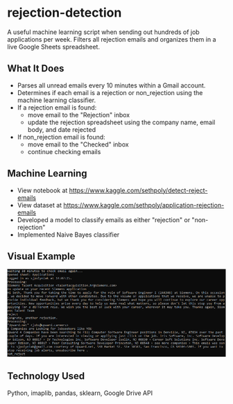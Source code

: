# rejection-detection
A useful machine learning script when sending out hundreds of job applications per week. Filters all rejection emails and organizes them in a live Google Sheets spreadsheet.

## What It Does
- Parses all unread emails every 10 minutes within a Gmail account.
- Determines if each email is a rejection or non_rejection using the machine learning classifier.
- If a rejection email is found: 
    - move email to the "Rejection" inbox
    - update the rejection spreadsheet using the company name, email body, and date rejected
- If non_rejection email is found:
    - move email to the "Checked" inbox
    - continue checking emails


## Machine Learning
- View notebook at https://www.kaggle.com/sethpoly/detect-reject-emails
- View dataset at https://www.kaggle.com/sethpoly/application-rejection-emails
- Developed a model to classify emails as either "rejection" or "non-rejection"
- Implemented Naive Bayes classifier

## Visual Example
![Preview](https://raw.githubusercontent.com/sethpoly/rejection-detection/master/screenshots/terminal.PNG) 


## Technology Used
Python, imaplib, pandas, sklearn, Google Drive API

